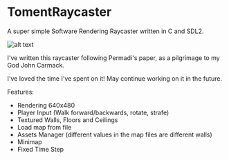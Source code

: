 # TomentRaycaster
A super simple Software Rendering Raycaster written in C and SDL2.

![alt text](https://i.imgur.com/vxnHFox.png)

I've written this raycaster following Permadi's paper, as a pilgrimage to my God John Carmack.

I've loved the time I've spent on it! May continue working on it in the future.

Features:
- Rendering 640x480
- Player Input (Walk forward/backwards, rotate, strafe)
- Textured Walls, Floors and Ceilings
- Load map from file
- Assets Manager (different values in the map files are different walls)
- Minimap
- Fixed Time Step

